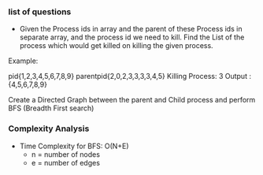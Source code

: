 ### list of questions

- Given the Process ids in array and the parent of these Process ids in separate array, and the process id we need to kill. Find the List of the process which would get killed on killing the given process.

Example:

pid{1,2,3,4,5,6,7,8,9} 
parentpid{2,0,2,3,3,3,3,4,5} 
Killing Process: 3
Output :{4,5,6,7,8,9} 

Create a Directed Graph between the parent and Child process and perform BFS (Breadth First search)

### Complexity Analysis

- Time Complexity for BFS: O(N+E)
  - n = number of nodes
  - e = number of edges